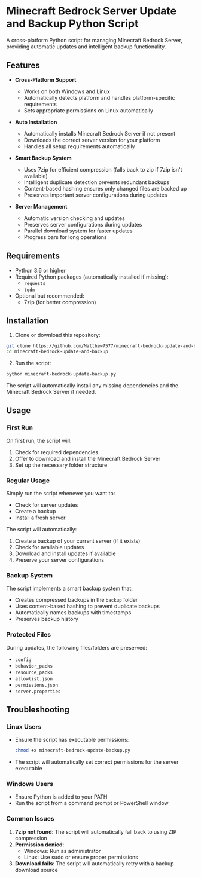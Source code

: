 # Minecraft Bedrock Server Update and Backup Python Script

A cross-platform Python script for managing Minecraft Bedrock Server, providing automatic updates and intelligent backup functionality.

## Features

* **Cross-Platform Support**
  * Works on both Windows and Linux
  * Automatically detects platform and handles platform-specific requirements
  * Sets appropriate permissions on Linux automatically

* **Auto Installation**
  * Automatically installs Minecraft Bedrock Server if not present
  * Downloads the correct server version for your platform
  * Handles all setup requirements automatically

* **Smart Backup System**
  * Uses 7zip for efficient compression (falls back to zip if 7zip isn't available)
  * Intelligent duplicate detection prevents redundant backups
  * Content-based hashing ensures only changed files are backed up
  * Preserves important server configurations during updates

* **Server Management**
  * Automatic version checking and updates
  * Preserves server configurations during updates
  * Parallel download system for faster updates
  * Progress bars for long operations

## Requirements

* Python 3.6 or higher
* Required Python packages (automatically installed if missing):
  * `requests`
  * `tqdm`
* Optional but recommended:
  * 7zip (for better compression)

## Installation

1. Clone or download this repository:
```bash
git clone https://github.com/Matthew7577/minecraft-bedrock-update-and-backup.git
cd minecraft-bedrock-update-and-backup
```

2. Run the script:
```bash
python minecraft-bedrock-update-backup.py
```

The script will automatically install any missing dependencies and the Minecraft Bedrock Server if needed.

## Usage

### First Run
On first run, the script will:
1. Check for required dependencies
2. Offer to download and install the Minecraft Bedrock Server
3. Set up the necessary folder structure

### Regular Usage
Simply run the script whenever you want to:
- Check for server updates
- Create a backup
- Install a fresh server

The script will automatically:
1. Create a backup of your current server (if it exists)
2. Check for available updates
3. Download and install updates if available
4. Preserve your server configurations

### Backup System

The script implements a smart backup system that:
- Creates compressed backups in the `backup` folder
- Uses content-based hashing to prevent duplicate backups
- Automatically names backups with timestamps
- Preserves backup history

### Protected Files
During updates, the following files/folders are preserved:
- `config`
- `behavior_packs`
- `resource_packs`
- `allowlist.json`
- `permissions.json`
- `server.properties`

## Troubleshooting

### Linux Users
- Ensure the script has executable permissions:
  ```bash
  chmod +x minecraft-bedrock-update-backup.py
  ```
- The script will automatically set correct permissions for the server executable

### Windows Users
- Ensure Python is added to your PATH
- Run the script from a command prompt or PowerShell window

### Common Issues
1. **7zip not found**: The script will automatically fall back to using ZIP compression
2. **Permission denied**: 
   - Windows: Run as administrator
   - Linux: Use sudo or ensure proper permissions
3. **Download fails**: The script will automatically retry with a backup download source